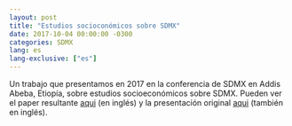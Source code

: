 ```yaml
---
layout: post
title: "Estudios socioconómicos sobre SDMX"
date: 2017-10-04 00:00:00 -0300
categories: SDMX
lang: es
lang-exclusive: ["es"]
---
```


Un trabajo que presentamos en 2017 en la conferencia de SDMX en Addis Abeba, Etiopía, sobre estudios socioeconómicos sobre SDMX. Pueden ver el paper resultante [aqui](https://ec.europa.eu/eurostat/cros/system/files/proof_of_concept_of_reproducible_socioeconomic_analysis_over_sdmx_paper.pdf) (en inglés) y la presentación original [aqui](https://ec.europa.eu/eurostat/cros/system/files/proof_of_concept_of_reproducible_socioeconomic_analysis_over_sdmx_presentation_0.pdf) (también en inglés).
